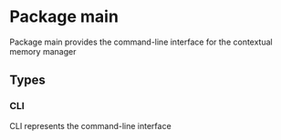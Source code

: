 # Package main

Package main provides the command-line interface for the contextual memory manager


## Types

### CLI

CLI represents the command-line interface


